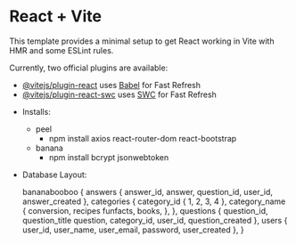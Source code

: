 # React + Vite

This template provides a minimal setup to get React working in Vite with HMR and some ESLint rules.

Currently, two official plugins are available:

- [@vitejs/plugin-react](https://github.com/vitejs/vite-plugin-react/blob/main/packages/plugin-react/README.md) uses [Babel](https://babeljs.io/) for Fast Refresh
- [@vitejs/plugin-react-swc](https://github.com/vitejs/vite-plugin-react-swc) uses [SWC](https://swc.rs/) for Fast Refresh

* Installs:
    - peel
        - npm install axios react-router-dom react-bootstrap
    - banana
        - npm install bcrypt jsonwebtoken






* Database Layout:

    bananabooboo {
        answers {
            answer_id,
            answer,
            question_id,
            user_id,
            answer_created
        },
        categories {
            category_id {
                1,
                2,
                3,
                4
            },
            category_name {
                conversion,
                recipes
                funfacts,
                books,
            },
        },
        questions {
            question_id,
            question_title
            question,
            category_id,
            user_id,
            question_created
        },
        users {
            user_id,
            user_name,
            user_email,
            password,
            user_created
        },
    }